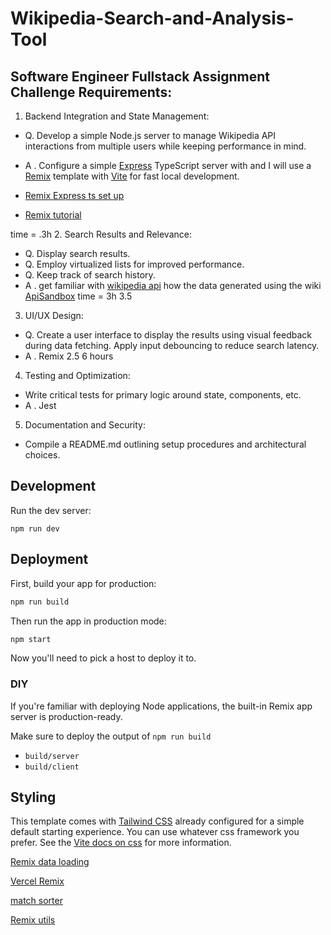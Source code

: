 # Wikipedia-Search-and-Analysis-Tool

## Software Engineer Fullstack Assignment Challenge Requirements:

1. Backend Integration and State Management:
- Q. Develop a simple Node.js server to manage Wikipedia API
interactions from multiple users while keeping performance in
mind.
- A . Configure a simple [Express](https://expressjs.com/) TypeScript server with and I will use a [Remix](https://remix.run/) template with [Vite](https://vite.dev/guide/why) for fast local development.

- [Remix Express ts set up](https://dev.to/mihaiandrei97/remix-express-ts-1614)
- [Remix tutorial](https://remix.run/docs/en/main/start/tutorial)

time = .3h
2. Search Results and Relevance:
- Q. Display search results.
- Q. Employ virtualized lists for improved performance.
- Q. Keep track of search history.
- A . get familiar with [wikipedia api](https://www.mediawiki.org/wiki/API:Main_page) how the data generated using the
wiki [ApiSandbox](https://en.wikipedia.org/wiki/Special:ApiSandbox#action=jsondata&format=json&title=&formatversion=2)
time = 3h
3.5
3. UI/UX Design:
- Q. Create a user interface to display the results using visual
feedback during data fetching. Apply input debouncing to
reduce search latency.
- A . Remix
2.5
6 hours

4. Testing and Optimization:
- Write critical tests for primary logic around state, components,
etc.
- A . Jest

5. Documentation and Security:
- Compile a README.md outlining setup procedures and
architectural choices.



## Development

Run the dev server:

```shellscript
npm run dev
```

## Deployment

First, build your app for production:

```sh
npm run build
```

Then run the app in production mode:

```sh
npm start
```

Now you'll need to pick a host to deploy it to.

### DIY

If you're familiar with deploying Node applications, the built-in Remix app server is production-ready.

Make sure to deploy the output of `npm run build`

- `build/server`
- `build/client`

## Styling

This template comes with [Tailwind CSS](https://tailwindcss.com/) already configured for a simple default starting experience. You can use whatever css framework you prefer. See the [Vite docs on css](https://vitejs.dev/guide/features.html#css) for more information.

[Remix data loading](https://remix.run/docs/en/main/guides/data-loading)

[Vercel Remix](https://vercel.com/docs/frameworks/remix)

[match sorter](https://www.npmjs.com/package/match-sorter)

[Remix utils](https://remix.run/resources/remix-utils)